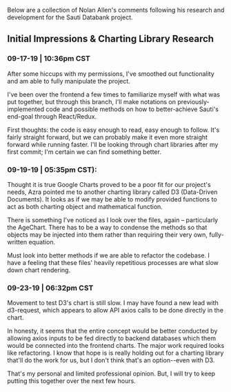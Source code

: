 Below are a collection of Nolan Allen's comments following his research and development for the Sauti Databank
project.

## Initial Impressions & Charting Library Research

### 09-17-19 | 10:36pm CST
  After some hiccups with my permissions, I've smoothed out functionality and am able to fully manipulate
  the project.

  I've been over the frontend a few times to familiarize myself with what was put together, but through this
  branch, I'll make notations on previously-implemented code and possible methods on how to better-achieve
  Sauti's end-goal through React/Redux.

  First thoughts: the code is easy enough to read, easy enough to follow. It's fairly straight forward, but
  we can probably make it even more straight forward while running faster. I'll be looking through chart
  libraries after my first commit; I'm certain we can find something better.

### 09-19-19 | 05:35pm CST):
  Thought it is true Google Charts proved to be a poor fit for our project's needs, Azra pointed me to
  another charting library called D3 (Data-Driven Documents). It looks as if we may be able to modify
  provided functions to act as both charting object and mathematical function.

  There is something I've noticed as I look over the files, again – particularly the AgeChart. There has
  to be a way to condense the methods so that objects may be injected into them rather than requiring
  their very own, fully-written equation.
  
  Must look into better methods if we are able to refactor the codebase. I have a feeling that these files'
  heavily repetitious processes are what slow down chart rendering.

### 09-23-19 | 06:32pm CST
  Movement to test D3's chart is still slow. I may have found a new lead with d3-request, which appears
  to allow API axios calls to be done directly in the chart.

  In honesty, it seems that the entire concept would be better conducted by allowing axios inputs to be
  fed directly to backend databases which them would be connected into the frontend charts. The major work
  required looks like refactoring. I know that hope is is really holding out for a charting library that'll
  do the work for us, but I don't think that's an option--even with D3.

  That's my personal and limited professional opinion. But, I will try to keep putting this together over
  the next few hours.